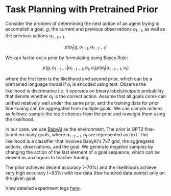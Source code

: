 # Task Planning with Pretrained Prior

Consider the problem of determining the next action of an agent trying to accomplish a goal, $g$, the current and previous observations $o_{1:t}$, as well as the previous actions $a_{1:t-1}$.

$$p(a_t|g, o_{1:t}, a_{1:t-1})$$

We can factor out a prior by formulating using Bayes Rule:

$$p(g, o_{1:t-1}|a_{1:t-1}, a_t, o_t)p(a_t|a_{1:t-1}, o_t)$$

where the first term is the likelihood and second prior, which can be a pretrained language model if $o_t$ is encoded using text. Observe the likelihood is discrimative i.e. it operates on binary labels/outputs probability that denote whether $a_t$ is the correct action. Assume that all goals come can unified relatively well under the same prior, and the training data for prior fine-tuning can be aggregated from multiple goals. We can sample actions as follows: sample the top $k$ choices from the prior and reweight them using the likelihood.

In our case, we use [BabyAI](https://openreview.net/forum?id=rJeXCo0cYX) as the environment. The prior is GPT2 fine-tuned on many goals, where $a_{1:t-1}, o_t$ are represented as text. The likelihood is a classifier that involves BabyAI's 7x7 grid, the aggregated actions, observations, and the goal. We generate negative samples by changing the action of the last element of a goal sequence, which can be viewed as analogous to teacher forcing.

The prior achieves decent accuracy (~70%) and the likelihoods achieve very high accuracy (~93%) with low data (few hundred data points) only on the given goal. 

View detailed experiment logs [here](https://www.dropbox.com/sh/toemdplohy5239o/AAAjtiFgDbrUjc503eQG5WPta?dl=0).
